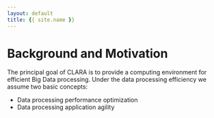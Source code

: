```yaml
---
layout: default
title: {{ site.name }}
---
```


# Background and Motivation

The principal goal of CLARA is to provide a computing environment for
efficient Big Data processing. Under the data processing efficiency we
assume two basic concepts:

* Data processing performance optimization
* Data processing application agility
